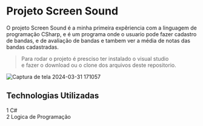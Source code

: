 # Projeto Screen Sound
O projeto Screen Sound é a minha primeira expêriencia com a linguagem de programação CSharp, e é um programa onde o usuario pode fazer cadastro de bandas, e de avaliação de bandas e tambem ver a média de notas das bandas cadastradas.

> Para rodar o projeto é presciso ter instalado o visual studio <br/> e fazer o download ou o clone dos arquivos deste repositorio.

![Captura de tela 2024-03-31 171057](https://github.com/DavidDanielAlves/primeiroCursoDeCSharp/assets/140220407/d3ec7e5a-2054-492c-9a00-c42695caaed8)

<h2> Technologias Utilizadas </h2>
1 C# <br/>
2 Logica de Programação
